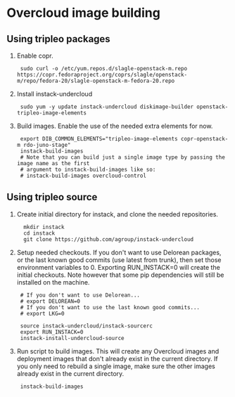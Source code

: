 Overcloud image building
========================

Using tripleo packages
----------------------
1. Enable copr.

        sudo curl -o /etc/yum.repos.d/slagle-openstack-m.repo https://copr.fedoraproject.org/coprs/slagle/openstack-m/repo/fedora-20/slagle-openstack-m-fedora-20.repo

1. Install instack-undercloud

        sudo yum -y update instack-undercloud diskimage-builder openstack-tripleo-image-elements
        
1. Build images. Enable the use of the needed extra elements for now.

        export DIB_COMMON_ELEMENTS="tripleo-image-elements copr-openstack-m rdo-juno-stage"
        instack-build-images
        # Note that you can build just a single image type by passing the image name as the first
        # argument to instack-build-images like so:
        # instack-build-images overcloud-control

Using tripleo source
--------------------

1. Create initial directory for instack, and clone the needed repositories.


         mkdir instack
         cd instack
         git clone https://github.com/agroup/instack-undercloud

1. Setup needed checkouts. If you don't want to use Delorean packages, or the
last known good commits (use latest from trunk), then set those environment
variables to 0. Exporting RUN_INSTACK=0 will create the initial
checkouts. Note however that some pip dependencies will still be installed on
the machine.

        # If you don't want to use Delorean...
        # export DELOREAN=0
        # If you don't want to use the last known good commits...
        # export LKG=0

        source instack-undercloud/instack-sourcerc
        export RUN_INSTACK=0
        instack-install-undercloud-source

2. Run script to build images. This will create any Overcloud images and
deployment images that don't already exist in the current directory. If you
only need to rebuild a single image, make sure the other images already exist
in the current directory.

        instack-build-images
